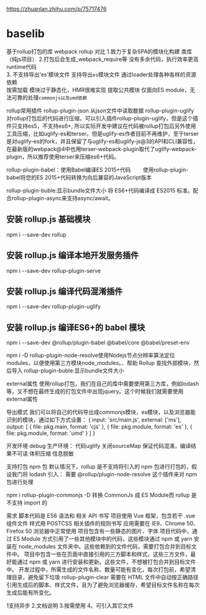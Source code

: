 https://zhuanlan.zhihu.com/p/75717476
# baselib
基于rollup打包的库
webpack                                    rollup                      对比
1.致力于复杂SPA的模块化构建                     类库（纯js项目）
2.打包后会生成_webpack_require等             没有多余代码，执行效率更高
runtime代码              
3.   不支持导出‘es’模块文件                   支持导出`es`模块文件
通过loader处理各种各样的资源依赖                     
按需加载                                     模块过于静态化，HMR很难实现
提取公共模块                           仅面向ES module，无法可靠的处理`commonjs以及umd依赖`



rollup常用插件
rollup-plugin-json            从json文件中读取数据
rollup-plugin-uglify         对rollup打包后的代码进行压缩，可以引入插件rollup-plugin-uglify，但是这个插件只支持es5，不支持es6+,  所以实际开发中建议在代码被rollup打包后另外使用工具压缩，比如uglify-es和terser。但是uglify-es作者目前不再维护，至于terser是对uglify-es的fork，并且保留了与uglify-es和uglify-js@3的API和CLI兼容性，在最新版的webpack@4中也用terser-webpack-plugin取代了uglify-webpack-plugin，所以推荐使用terser来压缩es6+代码。

rollup-plugin-babel：使用Babel编译ES 2015+代码
  使用rollup-plugin-babel将您的ES 2015+代码转换为向后兼容的JavaScript版本


rollup-plugin-buble:显示bundle文件大小 将 ES6+代码编译成 ES2015 标准。配合rollup-plugin-async来支持async/await。



## 安装 rollup.js 基础模块
npm i --save-dev rollup 

## 安装 rollup.js 编译本地开发服务插件
npm i --save-dev rollup-plugin-serve

## 安装 rollup.js 编译代码混淆插件
npm i --save-dev rollup-plugin-uglify

## 安装 rollup.js 编译ES6+的 babel 模块
npm i --save-dev @rollup/plugin-babel @babel/core @babel/preset-env

npm i -D rollup-plugin-node-resolve使用Nodejs节点分辨率算法定位modules，以便使用第三方模块node_modules。、帮助 Rollup 查找外部模块，然后导入
rollup-plugin-buble:显示bundle文件大小

external属性
使用rollup打包，我们在自己的库中需要使用第三方库，例如lodash等，又不想在最终生成的打包文件中出现jquery。这个时候我们就需要使用external属性

导出模式
我们可以将自己的代码导出成commonjs模块，es模块，以及浏览器能识别的模块，通过如下方式设置：
{
  input: 'src/main.js',
  external: ['ms'],
  output: [
	{ file: pkg.main, format: 'cjs' },
	{ file: pkg.module, format: 'es' },
	{ file: pkg.module, format: 'umd' }
  ]
}

开发环境 debug 
生产环境：
代码uglify
关闭sourceMap
保证代码混淆，编译结果不可读
体积压缩
信息脱敏

支持打包 npm 包
默认情况下，rollup 是不支持将引入的 npm 包进行打包的，假设我门将 lodash 引入：
需要 @rollup/plugin-node-resolve 这个插件来对 npm 包进行处理


 npm i rollup-plugin-commonjs -D 转换 CommonJs 成 ES Module而 rollup 是不支持 import 的


需求
脚本代码是 ES6 语法和 相关 API 书写
项目使用 Vue 框架，包含若干 .vue 组件文件
样式用 POSTCSS 相关插件的规则书写
应用需要在 IE9、Chrome 50、Firefox 50 浏览器中正常使用
项目包含有一些静态的图片、字体
项目代码中，通过 ES Module 方式引用了一些其他模块中的代码，这些模块通过 npm 或 yarn 安装在 node_modules 文件夹中。这些依赖到的文件代码，需要打包合并到目标文件中。
项目中包含一些在页面中直接引用的三方脚本和样式，这些三方文件，最好能通过 npm 或 yarn 进行安装和更新。这些文件，不想被打包合并到目标文件中。
开发过程中，所需生成的文件名称、数量可能有变化，每次打包前，希望清理目录，避免留下垃圾  rollup-plugin-clear
需要在 HTML 文件中自动按正确路径引用生成后的脚本、样式文件，且为了避免浏览器缓存，希望目标文件名称在每次生成后能有所变化。
















 1支持异步 
 2.文档说明
 3.按需使用
 4。可引入其它文件
 